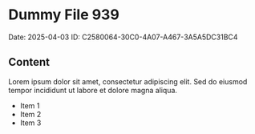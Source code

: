 # Dummy File 939

Date: 2025-04-03
ID: C2580064-30C0-4A07-A467-3A5A5DC31BC4

## Content

Lorem ipsum dolor sit amet, consectetur adipiscing elit.
Sed do eiusmod tempor incididunt ut labore et dolore magna aliqua.

* Item 1
* Item 2
* Item 3
